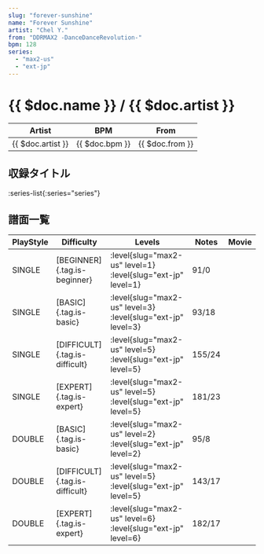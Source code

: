```yaml
---
slug: "forever-sunshine"
name: "Forever Sunshine"
artist: "Chel Y."
from: "DDRMAX2 -DanceDanceRevolution-"
bpm: 128
series:
  - "max2-us"
  - "ext-jp"
---
```


# {{ $doc.name }} / {{ $doc.artist }}

|Artist|BPM|From|
|------|---|----|
|{{ $doc.artist }}|{{ $doc.bpm }}|{{ $doc.from }}|

## 収録タイトル

:series-list{:series="series"}

## 譜面一覧

|PlayStyle|Difficulty|Levels|Notes|Movie|
|---------|----------|------|-----|-----|
|SINGLE|[BEGINNER]{.tag.is-beginner}|<div class="field is-grouped is-grouped-multiline"> :level{slug="max2-us" level=1} :level{slug="ext-jp" level=1}</div>|91/0||
|SINGLE|[BASIC]{.tag.is-basic}|<div class="field is-grouped is-grouped-multiline"> :level{slug="max2-us" level=3} :level{slug="ext-jp" level=3}</div>|93/18||
|SINGLE|[DIFFICULT]{.tag.is-difficult}|<div class="field is-grouped is-grouped-multiline"> :level{slug="max2-us" level=5} :level{slug="ext-jp" level=5}</div>|155/24||
|SINGLE|[EXPERT]{.tag.is-expert}|<div class="field is-grouped is-grouped-multiline"> :level{slug="max2-us" level=5} :level{slug="ext-jp" level=5}</div>|181/23||
|DOUBLE|[BASIC]{.tag.is-basic}|<div class="field is-grouped is-grouped-multiline"> :level{slug="max2-us" level=2} :level{slug="ext-jp" level=2}</div>|95/8||
|DOUBLE|[DIFFICULT]{.tag.is-difficult}|<div class="field is-grouped is-grouped-multiline"> :level{slug="max2-us" level=5} :level{slug="ext-jp" level=5}</div>|143/17||
|DOUBLE|[EXPERT]{.tag.is-expert}|<div class="field is-grouped is-grouped-multiline"> :level{slug="max2-us" level=6} :level{slug="ext-jp" level=6}</div>|182/17||

